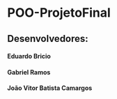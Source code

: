 # POO-ProjetoFinal
## Desenvolvedores:

#### Eduardo Bricio
#### Gabriel Ramos
#### João Vitor Batista Camargos
